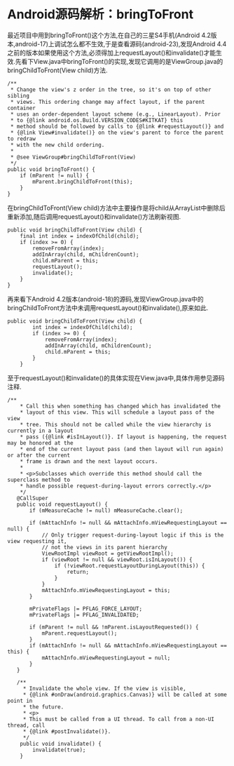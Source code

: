 # Android源码解析：bringToFront

最近项目中用到bringToFront()这个方法,在自己的三星S4手机(Android 4.2版本,android-17)上调试怎么都不生效,于是查看源码(android-23),发现Android 4.4之前的版本如果使用这个方法,必须得加上requestLayout()和invalidate()才能生效.先看下View.java中bringToFront()的实现,发现它调用的是ViewGroup.java的bringChildToFront(View child)方法.
```
/**
 * Change the view's z order in the tree, so it's on top of other sibling
 * views. This ordering change may affect layout, if the parent container
 * uses an order-dependent layout scheme (e.g., LinearLayout). Prior
 * to {@link android.os.Build.VERSION_CODES#KITKAT} this
 * method should be followed by calls to {@link #requestLayout()} and
 * {@link View#invalidate()} on the view's parent to force the parent to redraw
 * with the new child ordering.
 *
 * @see ViewGroup#bringChildToFront(View)
 */
public void bringToFront() {
    if (mParent != null) {
        mParent.bringChildToFront(this);
    }
}
```
<!-- more -->
在bringChildToFront(View child)方法中主要操作是将child从ArrayList中删除后重新添加,随后调用requestLayout()和invalidate()方法刷新视图.
```
public void bringChildToFront(View child) {
    final int index = indexOfChild(child);
    if (index >= 0) {
        removeFromArray(index);
        addInArray(child, mChildrenCount);
        child.mParent = this;
        requestLayout();
        invalidate();
    }
}
```
再来看下Android 4.2版本(android-18)的源码,发现ViewGroup.java中的bringChildToFront方法中未调用requestLayout()和invalidate(),原来如此.
```
public void bringChildToFront(View child) {
        int index = indexOfChild(child);
        if (index >= 0) {
            removeFromArray(index);
            addInArray(child, mChildrenCount);
            child.mParent = this;
        }
    }
```
至于requestLayout()和invalidate()的具体实现在View.java中,具体作用参见源码注释.
```
/**
    * Call this when something has changed which has invalidated the
    * layout of this view. This will schedule a layout pass of the view
    * tree. This should not be called while the view hierarchy is currently in a layout
    * pass ({@link #isInLayout()}. If layout is happening, the request may be honored at the
    * end of the current layout pass (and then layout will run again) or after the current
    * frame is drawn and the next layout occurs.
    *
    * <p>Subclasses which override this method should call the superclass method to
    * handle possible request-during-layout errors correctly.</p>
    */
   @CallSuper
   public void requestLayout() {
       if (mMeasureCache != null) mMeasureCache.clear();

       if (mAttachInfo != null && mAttachInfo.mViewRequestingLayout == null) {
           // Only trigger request-during-layout logic if this is the view requesting it,
           // not the views in its parent hierarchy
           ViewRootImpl viewRoot = getViewRootImpl();
           if (viewRoot != null && viewRoot.isInLayout()) {
               if (!viewRoot.requestLayoutDuringLayout(this)) {
                   return;
               }
           }
           mAttachInfo.mViewRequestingLayout = this;
       }

       mPrivateFlags |= PFLAG_FORCE_LAYOUT;
       mPrivateFlags |= PFLAG_INVALIDATED;

       if (mParent != null && !mParent.isLayoutRequested()) {
           mParent.requestLayout();
       }
       if (mAttachInfo != null && mAttachInfo.mViewRequestingLayout == this) {
           mAttachInfo.mViewRequestingLayout = null;
       }
   }

   /**
     * Invalidate the whole view. If the view is visible,
     * {@link #onDraw(android.graphics.Canvas)} will be called at some point in
     * the future.
     * <p>
     * This must be called from a UI thread. To call from a non-UI thread, call
     * {@link #postInvalidate()}.
     */
    public void invalidate() {
        invalidate(true);
    }
   ```

